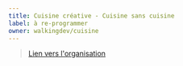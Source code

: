 ```yaml
---
title: Cuisine créative - Cuisine sans cuisine
label: à re-programmer
owner: walkingdev/cuisine
---
```


> [Lien vers l'organisation](http://walkingdev.fr)

